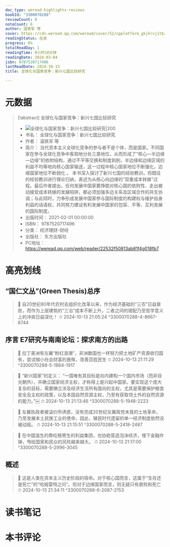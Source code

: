 ```yaml
---
doc_type: weread-highlights-reviews
bookId: "3300070288"
reviewCount: 0
noteCount: 6
author: 温铁军 等
cover: https://cdn.weread.qq.com/weread/cover/52/cpplatform_gkjkrvj1tbzohbcffpmqru/t7_cpplatform_gkjkrvj1tbzohbcffpmqru1693910753.jpg
readingStatus: 在读
progress: 8%
totalReadDay: 1
readingTime: 0小时18分钟
readingDate: 2024-03-04
isbn: 9787520717496
lastReadDate: 2024-10-13
title: 全球化与国家竞争：新兴七国比较研究

---
```

# 元数据
> [!abstract] 全球化与国家竞争：新兴七国比较研究
> - ![ 全球化与国家竞争：新兴七国比较研究|200](https://cdn.weread.qq.com/weread/cover/52/cpplatform_gkjkrvj1tbzohbcffpmqru/t7_cpplatform_gkjkrvj1tbzohbcffpmqru1693910753.jpg)
> - 书名： 全球化与国家竞争：新兴七国比较研究
> - 作者： 温铁军 等
> - 简介： 当代资本主义全球化竞争的参与者不是个体，而是国家。不同国家在参与全球化竞争中客观地分处三类地位，从而形成了“核心—半边缘—边缘”的依附结构，通过不平等交换和制度剥削，半边缘和边缘区域的利益不均等地向核心国家输送，这一过程中核心国家地位不断强化，边缘国家地位不断弱化 。
本书深入探讨了新兴七国的经验教训，将既往的经验教训进行理论归纳，表述为从核心向边缘的“双重成本转嫁”过程。最后作者提出，任何发展中国家要挣脱对核心国的依附性、走出被动接受成本转嫁的发展陷阱，都必须加强多边关系及区域合作的共生协调；与此同时，力争形成发展中国家参与国际制度的构建权与维护自身利益的话语权，共同努力建设有利发展中国家的包容、平等、互利发展的国际制度。
> - 出版时间： 2021-02-01 00:00:00
> - ISBN： 9787520717496
> - 分类： 经济理财-财经
> - 出版社： 东方出版社
> - PC地址：https://weread.qq.com/web/reader/22532f50813ab81f4g018fb7

# 高亮划线

## “国仁文丛”(Green Thesis)总序

> 📌 自20世纪80年代农村去组织化改革以来，作为经济基础的“三农”日益衰败，而作为上层建筑的“三治”成本不断上升，二者之间的错配乃至哲学意义上的冲突日益深化！ 
> ⏱ 2024-10-13 21:05:24 ^3300070288-4-8667-8744

## 序言 E7研究与南南论坛：探求南方的出路

> 📌 拉丁美洲有左翼“粉红浪潮”，非洲数国也一样努力把土地矿产资源收归国有，尝试缩小社会财富的悬殊，改善百姓民生 
> ⏱ 2024-10-13 21:11:29 ^3300070288-5-1864-1917

> 📌 “新兴国家”的定义：
   “一国唯有其目标是向内建构一个国内市场（而非目光朝外），并确立国家经济主权，才称得上是兴起中国家。要实现这个庞大复杂的目标，需要确立涉及经济生活所有面向的主权，尤其是需要保护粮食安全及主权的政策，以及本国自然资源主权，乃至有获取领土外的自然资源的能力。”￼ 
> ⏱ 2024-10-13 21:13:46 ^3300070288-5-1948-2223

> 📌 左翼执政者被溢价所诱惑，没有完成20世纪左翼政党未竟的土地革命，乃至发展本土民族工业的使命，因此，殖民时代遗留的单一经济制度依然没被动摇。 
> ⏱ 2024-10-13 21:15:51 ^3300070288-5-2418-2487

> 📌 在中国滋生的靠吃租寄生的利益集团，也协助营造泡沫经济，埋下金融炸弹，甩给国家和民众的风险越来越大。 
> ⏱ 2024-10-13 21:17:00 ^3300070288-5-2996-3045

## 概述

> 📌 这是人类在资本主义历史阶段的宿命。对于核心国而言，这属于“生存还是死亡”的“哈姆雷特之问”。但对于边缘国家而言，则无疑只有衰败和死亡 
> ⏱ 2024-10-13 21:34:11 ^3300070288-6-2087-2153

# 读书笔记

# 本书评论

